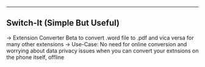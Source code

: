 ------------------------------
Switch-It (Simple But Useful)
------------------------------

-> Extension Converter Beta to convert .word file to .pdf and vica versa for many other extensions
-> Use-Case: No need for online conversion and worrying about data privacy issues when you can convert your extnsions on the phone itself, offline
